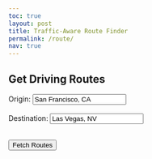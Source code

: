 ```yaml
---
toc: true
layout: post
title: Traffic-Aware Route Finder
permalink: /route/
nav: true
---
```


<head>
  <link rel="stylesheet" type="text/css" href="{{site.baseurl}}/navigation/findBestRoute/map.css">
</head>

<body>

  <h2>Get Driving Routes</h2>

  <label>
    Origin: <input type="text" id="origin" value="San Francisco, CA">
  </label><br><br>

  <label>
    Destination: <input type="text" id="destination" value="Las Vegas, NV">
  </label><br><br>

  <button id="fetch_routes_btn">Fetch Routes</button>

  <div id="result" style="margin-top: 20px;"></div>

</body>

<script type="module" src="{{site.baseurl}}/navigation/findBestRoute/map.js"></script>
<script type="module" src="{{site.baseurl}}/assets/js/api/config.js"></script>








